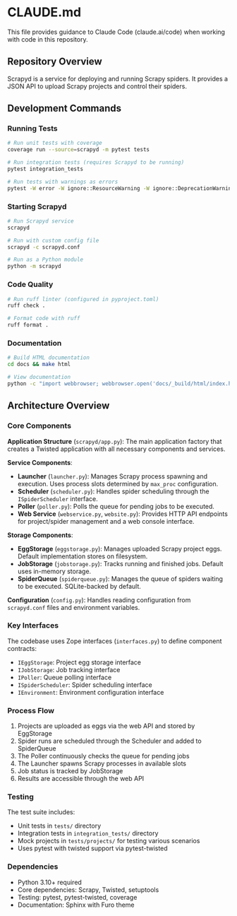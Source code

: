 # CLAUDE.md

This file provides guidance to Claude Code (claude.ai/code) when working with code in this repository.

## Repository Overview

Scrapyd is a service for deploying and running Scrapy spiders. It provides a JSON API to upload Scrapy projects and control their spiders.

## Development Commands

### Running Tests
```bash
# Run unit tests with coverage
coverage run --source=scrapyd -m pytest tests

# Run integration tests (requires Scrapyd to be running)
pytest integration_tests

# Run tests with warnings as errors
pytest -W error -W ignore::ResourceWarning -W ignore::DeprecationWarning:scrapyd.runner tests
```

### Starting Scrapyd
```bash
# Run Scrapyd service
scrapyd

# Run with custom config file
scrapyd -c scrapyd.conf

# Run as a Python module
python -m scrapyd
```

### Code Quality
```bash
# Run ruff linter (configured in pyproject.toml)
ruff check .

# Format code with ruff
ruff format .
```

### Documentation
```bash
# Build HTML documentation
cd docs && make html

# View documentation
python -c "import webbrowser; webbrowser.open('docs/_build/html/index.html')"
```

## Architecture Overview

### Core Components

**Application Structure** (`scrapyd/app.py`): The main application factory that creates a Twisted application with all necessary components and services.

**Service Components**:
- **Launcher** (`launcher.py`): Manages Scrapy process spawning and execution. Uses process slots determined by `max_proc` configuration.
- **Scheduler** (`scheduler.py`): Handles spider scheduling through the `ISpiderScheduler` interface.
- **Poller** (`poller.py`): Polls the queue for pending jobs to be executed.
- **Web Service** (`webservice.py`, `website.py`): Provides HTTP API endpoints for project/spider management and a web console interface.

**Storage Components**:
- **EggStorage** (`eggstorage.py`): Manages uploaded Scrapy project eggs. Default implementation stores on filesystem.
- **JobStorage** (`jobstorage.py`): Tracks running and finished jobs. Default uses in-memory storage.
- **SpiderQueue** (`spiderqueue.py`): Manages the queue of spiders waiting to be executed. SQLite-backed by default.

**Configuration** (`config.py`): Handles reading configuration from `scrapyd.conf` files and environment variables.

### Key Interfaces

The codebase uses Zope interfaces (`interfaces.py`) to define component contracts:
- `IEggStorage`: Project egg storage interface
- `IJobStorage`: Job tracking interface
- `IPoller`: Queue polling interface
- `ISpiderScheduler`: Spider scheduling interface
- `IEnvironment`: Environment configuration interface

### Process Flow

1. Projects are uploaded as eggs via the web API and stored by EggStorage
2. Spider runs are scheduled through the Scheduler and added to SpiderQueue
3. The Poller continuously checks the queue for pending jobs
4. The Launcher spawns Scrapy processes in available slots
5. Job status is tracked by JobStorage
6. Results are accessible through the web API

### Testing

The test suite includes:
- Unit tests in `tests/` directory
- Integration tests in `integration_tests/` directory
- Mock projects in `tests/projects/` for testing various scenarios
- Uses pytest with twisted support via pytest-twisted

### Dependencies

- Python 3.10+ required
- Core dependencies: Scrapy, Twisted, setuptools
- Testing: pytest, pytest-twisted, coverage
- Documentation: Sphinx with Furo theme